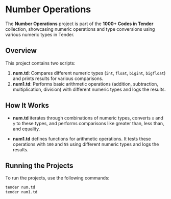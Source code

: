 # Number Operations

The **Number Operations** project is part of the **1000+ Codes in Tender** collection, showcasing numeric operations and type conversions using various numeric types in Tender.

## Overview

This project contains two scripts:

1. **num.td**: Compares different numeric types (`int`, `float`, `bigint`, `bigfloat`) and prints results for various comparisons.
2. **num1.td**: Performs basic arithmetic operations (addition, subtraction, multiplication, division) with different numeric types and logs the results.

## How It Works

- **num.td** iterates through combinations of numeric types, converts `x` and `y` to these types, and performs comparisons like greater than, less than, and equality.
  
- **num1.td** defines functions for arithmetic operations. It tests these operations with `100` and `55` using different numeric types and logs the results.

## Running the Projects

To run the projects, use the following commands:

```bash
tender num.td
tender num1.td
```
